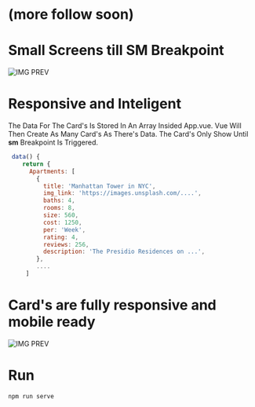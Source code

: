 # (more follow soon)

# Small Screens till SM Breakpoint
![IMG PREV](https://www.awesomescreenshot.com/upload/1417516/1457799/8a25a538-3cc9-43bf-4259-3f06aa6d59a6.png "Cards")

# Responsive and Inteligent
The Data For The Card's Is Stored In An Array Insided App.vue. Vue Will Then Create As Many Card's As There's Data. The Card's Only Show Until **sm** Breakpoint Is Triggered.

```javascript
 data() {
    return {
      Apartments: [
        {
          title: 'Manhattan Tower in NYC',
          img_link: 'https://images.unsplash.com/....',
          baths: 4,
          rooms: 8,
          size: 560,
          cost: 1250,
          per: 'Week',
          rating: 4,
          reviews: 256,
          description: 'The Presidio Residences on ...',
        },
        ....
     ]
```
# Card's are fully responsive and mobile ready

![IMG PREV](https://s3.amazonaws.com/awesomescreenshot/upload/1417516/1457799/10e1acef-3c58-4441-4e8e-f73881eea543.png?AWSAccessKeyId=AKIAJSCJQ2NM3XLFPVKA&Expires=1598948943&Signature=qdazsdnEiJiLADc0O5eTybNht%2Fo%3D "Title")

# Run
```cmd
npm run serve
```
